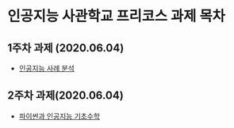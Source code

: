  # 인공지능 사관학교 프리코스 과제 목차

 ## 1주차 과제 (2020.06.04)
 - [인공지능 사례 분석 ](https://github.com/kimyou1102/-assignment/blob/master/1%EC%A3%BC%EC%B0%A8_%EA%B3%BC%EC%A0%9C.ipynb)
 ## 2주차 과제(2020.06.04)
 - [파이썬과 인공지능 기초수학](https://github.com/kimyou1102/-assignment/blob/master/2%EC%A3%BC%EC%B0%A8%20%EA%B3%BC%EC%A0%9C.ipynb)
